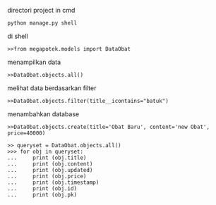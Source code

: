 directori project in cmd

    python manage.py shell
di shell
   
    >>from megapotek.models import DataObat

menampilkan data
    
    >>DataObat.objects.all()

melihat data berdasarkan filter

    >>DataObat.objects.filter(title__icontains="batuk")

menambahkan database

    >>DataObat.objects.create(title='Obat Baru', content='new Obat', price=40000)
    
    >> queryset = DataObat.objects.all()
    >>> for obj in queryset:
    ...     print (obj.title)
    ...     print (obj.content)
    ...     print (obj.updated)
    ...     print (obj.price)
    ...     print (obj.timestamp)
    ...     print (obj.id)
    ...     print (obj.pk)